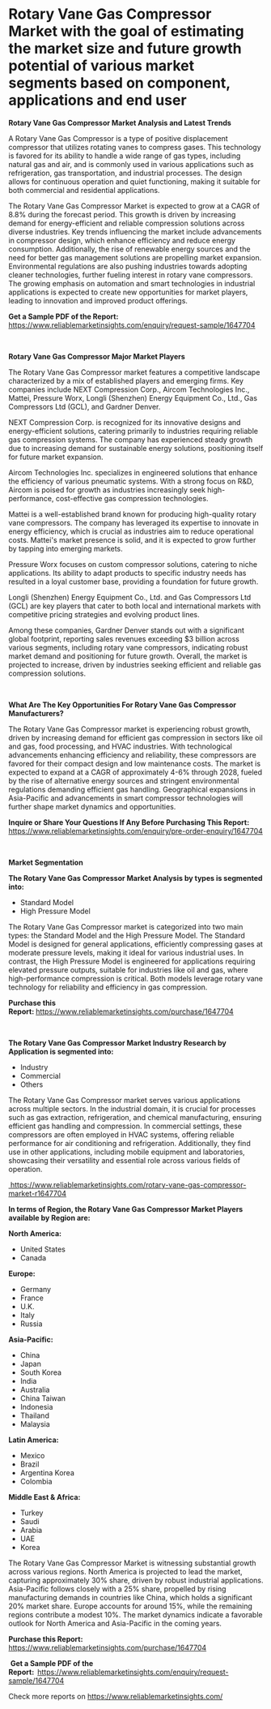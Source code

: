 <p><h1>Rotary Vane Gas Compressor Market with the goal of estimating the market size and future growth potential of various market segments based on component, applications and end user</h1></p><p><strong>Rotary Vane Gas Compressor Market Analysis and Latest Trends</strong></p>
<p><p>A Rotary Vane Gas Compressor is a type of positive displacement compressor that utilizes rotating vanes to compress gases. This technology is favored for its ability to handle a wide range of gas types, including natural gas and air, and is commonly used in various applications such as refrigeration, gas transportation, and industrial processes. The design allows for continuous operation and quiet functioning, making it suitable for both commercial and residential applications.</p><p>The Rotary Vane Gas Compressor Market is expected to grow at a CAGR of 8.8% during the forecast period. This growth is driven by increasing demand for energy-efficient and reliable compression solutions across diverse industries. Key trends influencing the market include advancements in compressor design, which enhance efficiency and reduce energy consumption. Additionally, the rise of renewable energy sources and the need for better gas management solutions are propelling market expansion. Environmental regulations are also pushing industries towards adopting cleaner technologies, further fueling interest in rotary vane compressors. The growing emphasis on automation and smart technologies in industrial applications is expected to create new opportunities for market players, leading to innovation and improved product offerings.</p></p>
<p><strong>Get a Sample PDF of the Report:&nbsp;</strong> <a href="https://www.reliablemarketinsights.com/enquiry/request-sample/1647704?utm_campaign=2888&utm_medium=2&utm_source=Github&utm_content=ia&utm_term=10042025&utm_id=rotary-vane-gas-compressor">https://www.reliablemarketinsights.com/enquiry/request-sample/1647704</a></p>
<p>&nbsp;</p>
<p><strong>Rotary Vane Gas Compressor Major Market Players</strong></p>
<p><p>The Rotary Vane Gas Compressor market features a competitive landscape characterized by a mix of established players and emerging firms. Key companies include NEXT Compression Corp., Aircom Technologies Inc., Mattei, Pressure Worx, Longli (Shenzhen) Energy Equipment Co., Ltd., Gas Compressors Ltd (GCL), and Gardner Denver.</p><p>NEXT Compression Corp. is recognized for its innovative designs and energy-efficient solutions, catering primarily to industries requiring reliable gas compression systems. The company has experienced steady growth due to increasing demand for sustainable energy solutions, positioning itself for future market expansion.</p><p>Aircom Technologies Inc. specializes in engineered solutions that enhance the efficiency of various pneumatic systems. With a strong focus on R&D, Aircom is poised for growth as industries increasingly seek high-performance, cost-effective gas compression technologies. </p><p>Mattei is a well-established brand known for producing high-quality rotary vane compressors. The company has leveraged its expertise to innovate in energy efficiency, which is crucial as industries aim to reduce operational costs. Mattei's market presence is solid, and it is expected to grow further by tapping into emerging markets.</p><p>Pressure Worx focuses on custom compressor solutions, catering to niche applications. Its ability to adapt products to specific industry needs has resulted in a loyal customer base, providing a foundation for future growth.</p><p>Longli (Shenzhen) Energy Equipment Co., Ltd. and Gas Compressors Ltd (GCL) are key players that cater to both local and international markets with competitive pricing strategies and evolving product lines.</p><p>Among these companies, Gardner Denver stands out with a significant global footprint, reporting sales revenues exceeding $3 billion across various segments, including rotary vane compressors, indicating robust market demand and positioning for future growth. Overall, the market is projected to increase, driven by industries seeking efficient and reliable gas compression solutions.</p></p>
<p>&nbsp;</p>
<p><strong>What Are The Key Opportunities For Rotary Vane Gas Compressor Manufacturers?</strong></p>
<p><p>The Rotary Vane Gas Compressor market is experiencing robust growth, driven by increasing demand for efficient gas compression in sectors like oil and gas, food processing, and HVAC industries. With technological advancements enhancing efficiency and reliability, these compressors are favored for their compact design and low maintenance costs. The market is expected to expand at a CAGR of approximately 4-6% through 2028, fueled by the rise of alternative energy sources and stringent environmental regulations demanding efficient gas handling. Geographical expansions in Asia-Pacific and advancements in smart compressor technologies will further shape market dynamics and opportunities.</p></p>
<p><strong>Inquire or Share Your Questions If Any Before Purchasing This Report:</strong> <a href="https://www.reliablemarketinsights.com/enquiry/pre-order-enquiry/1647704?utm_campaign=2888&utm_medium=2&utm_source=Github&utm_content=ia&utm_term=10042025&utm_id=rotary-vane-gas-compressor">https://www.reliablemarketinsights.com/enquiry/pre-order-enquiry/1647704</a></p>
<p>&nbsp;</p>
<p><strong>Market Segmentation</strong></p>
<p><strong>The Rotary Vane Gas Compressor Market Analysis by types is segmented into:</strong></p>
<p><ul><li>Standard Model</li><li>High Pressure Model</li></ul></p>
<p><p>The Rotary Vane Gas Compressor market is categorized into two main types: the Standard Model and the High Pressure Model. The Standard Model is designed for general applications, efficiently compressing gases at moderate pressure levels, making it ideal for various industrial uses. In contrast, the High Pressure Model is engineered for applications requiring elevated pressure outputs, suitable for industries like oil and gas, where high-performance compression is critical. Both models leverage rotary vane technology for reliability and efficiency in gas compression.</p></p>
<p><strong>Purchase this Report:&nbsp;</strong><a href="https://www.reliablemarketinsights.com/purchase/1647704?utm_campaign=2888&utm_medium=2&utm_source=Github&utm_content=ia&utm_term=10042025&utm_id=rotary-vane-gas-compressor">https://www.reliablemarketinsights.com/purchase/1647704</a></p>
<p>&nbsp;</p>
<p><strong>The Rotary Vane Gas Compressor Market Industry Research by Application is segmented into:</strong></p>
<p><ul><li>Industry</li><li>Commercial</li><li>Others</li></ul></p>
<p><p>The Rotary Vane Gas Compressor market serves various applications across multiple sectors. In the industrial domain, it is crucial for processes such as gas extraction, refrigeration, and chemical manufacturing, ensuring efficient gas handling and compression. In commercial settings, these compressors are often employed in HVAC systems, offering reliable performance for air conditioning and refrigeration. Additionally, they find use in other applications, including mobile equipment and laboratories, showcasing their versatility and essential role across various fields of operation.</p></p>
<p><a href="https://www.reliablemarketinsights.com/rotary-vane-gas-compressor-market-r1647704?utm_campaign=2888&utm_medium=2&utm_source=Github&utm_content=ia&utm_term=10042025&utm_id=rotary-vane-gas-compressor">&nbsp;https://www.reliablemarketinsights.com/rotary-vane-gas-compressor-market-r1647704</a></p>
<p><strong>In terms of Region, the Rotary Vane Gas Compressor Market Players available by Region are:</strong></p>
<p>
    <p> <strong> North America: </strong>
        <ul>
            <li>United States</li>
            <li>Canada</li>
        </ul>
        </p> 
    <p> <strong> Europe: </strong>
        <ul>
            <li>Germany</li>
            <li>France</li>
            <li>U.K.</li>
            <li>Italy</li>
            <li>Russia</li>
        </ul>
        </p> 
    <p> <strong> Asia-Pacific: </strong>
        <ul>
            <li>China</li>
            <li>Japan</li>
            <li>South Korea</li>
            <li>India</li>
            <li>Australia</li>
            <li>China Taiwan</li>
            <li>Indonesia</li>
            <li>Thailand</li>
            <li>Malaysia</li>
        </ul>
        </p> 
    <p> <strong> Latin America: </strong>
        <ul>
            <li>Mexico</li>
            <li>Brazil</li>
            <li>Argentina Korea</li>
            <li>Colombia</li>
        </ul>
        </p> 
    <p> <strong> Middle East & Africa: </strong>
        <ul>
            <li>Turkey</li>
            <li>Saudi</li>
            <li>Arabia</li>
            <li>UAE</li>
            <li>Korea</li>
        </ul>
    </p>
    </p>
<p><p>The Rotary Vane Gas Compressor Market is witnessing substantial growth across various regions. North America is projected to lead the market, capturing approximately 30% share, driven by robust industrial applications. Asia-Pacific follows closely with a 25% share, propelled by rising manufacturing demands in countries like China, which holds a significant 20% market share. Europe accounts for around 15%, while the remaining regions contribute a modest 10%. The market dynamics indicate a favorable outlook for North America and Asia-Pacific in the coming years.</p></p>
<p><strong>Purchase this Report: </strong><a href="https://www.reliablemarketinsights.com/purchase/1647704?utm_campaign=2888&utm_medium=2&utm_source=Github&utm_content=ia&utm_term=10042025&utm_id=rotary-vane-gas-compressor">https://www.reliablemarketinsights.com/purchase/1647704</a></p>
<p>&nbsp;<strong>Get a Sample PDF of the Report:&nbsp;&nbsp;</strong><a href="https://www.reliablemarketinsights.com/enquiry/request-sample/1647704?utm_campaign=2888&utm_medium=2&utm_source=Github&utm_content=ia&utm_term=10042025&utm_id=rotary-vane-gas-compressor">https://www.reliablemarketinsights.com/enquiry/request-sample/1647704</a></p>
<p><strong></strong></p>
<p>Check more reports on <a href="https://www.reliablemarketinsights.com/?utm_campaign=2888&utm_medium=2&utm_source=Github&utm_content=ia&utm_term=10042025&utm_id=rotary-vane-gas-compressor">https://www.reliablemarketinsights.com/</a></p>